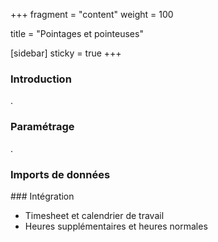 +++
fragment = "content"
weight = 100

title = "Pointages et pointeuses"

[sidebar]
  sticky = true
+++


### Introduction

.

### Paramétrage

.

### Imports de données


### Intégration

* Timesheet et calendrier de travail
* Heures supplémentaires et heures normales
